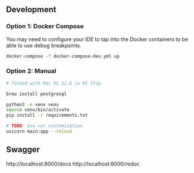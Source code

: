 ## Development

### Option 1: Docker Compose

You may need to configure your IDE to tap into the Docker containers to be able to use debug breakpoints.

```bash
docker-compose -f docker-compose-dev.yml up
```

### Option 2: Manual

```bash
# Tested with Mac OS 12.6 /w M1 Chip

brew install postgresql

python3 -m venv venv
source venv/bin/activate
pip install -r requirements.txt

# TODO: env var customization
uvicorn main:app --reload
```

## Swagger

http://localhost:8000/docs
http://localhost:8000/redoc
